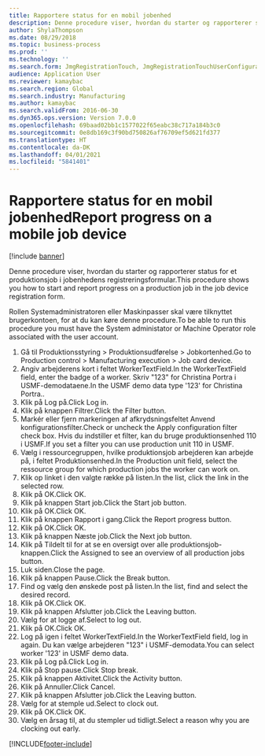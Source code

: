 ```yaml
---
title: Rapportere status for en mobil jobenhed
description: Denne procedure viser, hvordan du starter og rapporterer status for et produktionsjob i jobenhedens registreringsformular.
author: ShylaThompson
ms.date: 08/29/2018
ms.topic: business-process
ms.prod: ''
ms.technology: ''
ms.search.form: JmgRegistrationTouch, JmgRegistrationTouchUserConfiguration, JmgRegistrationTouchStart, JmgRegistrationTouchReportFeedback, JmgRegistrationTouchAssignedJobs, JmgRegistrationTouchBreak, JmgRegistrationTouchLeave, JmgRegistrationTouchIndirectActivity, JmgDialogForm, JmgRegistrationTouchReportProgress, JmgFeedbackWizard, JmgJobBundleProdFeedback
audience: Application User
ms.reviewer: kamaybac
ms.search.region: Global
ms.search.industry: Manufacturing
ms.author: kamaybac
ms.search.validFrom: 2016-06-30
ms.dyn365.ops.version: Version 7.0.0
ms.openlocfilehash: 69baad02bb1c1577022f65eabc38c717a184b3c0
ms.sourcegitcommit: 0e8db169c3f90bd750826af76709ef5d621fd377
ms.translationtype: HT
ms.contentlocale: da-DK
ms.lasthandoff: 04/01/2021
ms.locfileid: "5841401"
---
```

# <a name="report-progress-on-a-mobile-job-device"></a><span data-ttu-id="37ff9-103">Rapportere status for en mobil jobenhed</span><span class="sxs-lookup"><span data-stu-id="37ff9-103">Report progress on a mobile job device</span></span>

[!include [banner](../../includes/banner.md)]

<span data-ttu-id="37ff9-104">Denne procedure viser, hvordan du starter og rapporterer status for et produktionsjob i jobenhedens registreringsformular.</span><span class="sxs-lookup"><span data-stu-id="37ff9-104">This procedure shows you how to start and report progress on a production job in the job device registration form.</span></span>



<span data-ttu-id="37ff9-105">Rollen Systemadministratoren eller Maskinpasser skal være tilknyttet brugerkontoen, for at du kan køre denne procedure.</span><span class="sxs-lookup"><span data-stu-id="37ff9-105">To be able to run this procedure you must have the System administator or Machine Operator role associated with the user account.</span></span>

1. <span data-ttu-id="37ff9-106">Gå til Produktionsstyring > Produktionsudførelse > Jobkortenhed.</span><span class="sxs-lookup"><span data-stu-id="37ff9-106">Go to Production control > Manufacturing execution > Job card device.</span></span>
2. <span data-ttu-id="37ff9-107">Angiv arbejderens kort i feltet WorkerTextField.</span><span class="sxs-lookup"><span data-stu-id="37ff9-107">In the WorkerTextField field, enter the badge of a worker.</span></span> <span data-ttu-id="37ff9-108">Skriv "123" for Christina Portra i USMF-demodataene.</span><span class="sxs-lookup"><span data-stu-id="37ff9-108">In the USMF demo data type '123' for Christina Portra..</span></span>
3. <span data-ttu-id="37ff9-109">Klik på Log på.</span><span class="sxs-lookup"><span data-stu-id="37ff9-109">Click Log in.</span></span>
4. <span data-ttu-id="37ff9-110">Klik på knappen Filtrer.</span><span class="sxs-lookup"><span data-stu-id="37ff9-110">Click the Filter button.</span></span>
5. <span data-ttu-id="37ff9-111">Markér eller fjern markeringen af afkrydsningsfeltet Anvend konfigurationsfilter.</span><span class="sxs-lookup"><span data-stu-id="37ff9-111">Check or uncheck the Apply configuration filter check box.</span></span> <span data-ttu-id="37ff9-112">Hvis du indstiller et filter, kan du bruge produktionsenhed 110 i USMF.</span><span class="sxs-lookup"><span data-stu-id="37ff9-112">If you set a filter you can use production unit 110 in USMF.</span></span>
6. <span data-ttu-id="37ff9-113">Vælg i ressourcegruppen, hvilke produktionsjob arbejderen kan arbejde på, i feltet Produktionsenhed.</span><span class="sxs-lookup"><span data-stu-id="37ff9-113">In the Production unit field, select the ressource group for which production jobs the worker can work on.</span></span>
7. <span data-ttu-id="37ff9-114">Klik op linket i den valgte række på listen.</span><span class="sxs-lookup"><span data-stu-id="37ff9-114">In the list, click the link in the selected row.</span></span>
8. <span data-ttu-id="37ff9-115">Klik på OK.</span><span class="sxs-lookup"><span data-stu-id="37ff9-115">Click OK.</span></span>
9. <span data-ttu-id="37ff9-116">Klik på knappen Start job.</span><span class="sxs-lookup"><span data-stu-id="37ff9-116">Click the Start job button.</span></span>
10. <span data-ttu-id="37ff9-117">Klik på OK.</span><span class="sxs-lookup"><span data-stu-id="37ff9-117">Click OK.</span></span>
11. <span data-ttu-id="37ff9-118">Klik på knappen Rapport i gang.</span><span class="sxs-lookup"><span data-stu-id="37ff9-118">Click the Report progress button.</span></span>
12. <span data-ttu-id="37ff9-119">Klik på OK.</span><span class="sxs-lookup"><span data-stu-id="37ff9-119">Click OK.</span></span>
13. <span data-ttu-id="37ff9-120">Klik på knappen Næste job.</span><span class="sxs-lookup"><span data-stu-id="37ff9-120">Click the Next job button.</span></span>
14. <span data-ttu-id="37ff9-121">Klik på Tildelt til for at se en oversigt over alle produktionsjob-knappen.</span><span class="sxs-lookup"><span data-stu-id="37ff9-121">Click the Assigned to see an overview of all production jobs button.</span></span>
15. <span data-ttu-id="37ff9-122">Luk siden.</span><span class="sxs-lookup"><span data-stu-id="37ff9-122">Close the page.</span></span>
16. <span data-ttu-id="37ff9-123">Klik på knappen Pause.</span><span class="sxs-lookup"><span data-stu-id="37ff9-123">Click the Break button.</span></span>
17. <span data-ttu-id="37ff9-124">Find og vælg den ønskede post på listen.</span><span class="sxs-lookup"><span data-stu-id="37ff9-124">In the list, find and select the desired record.</span></span>
18. <span data-ttu-id="37ff9-125">Klik på OK.</span><span class="sxs-lookup"><span data-stu-id="37ff9-125">Click OK.</span></span>
19. <span data-ttu-id="37ff9-126">Klik på knappen Afslutter job.</span><span class="sxs-lookup"><span data-stu-id="37ff9-126">Click the Leaving button.</span></span>
20. <span data-ttu-id="37ff9-127">Vælg for at logge af.</span><span class="sxs-lookup"><span data-stu-id="37ff9-127">Select to log out.</span></span>
21. <span data-ttu-id="37ff9-128">Klik på OK.</span><span class="sxs-lookup"><span data-stu-id="37ff9-128">Click OK.</span></span>
22. <span data-ttu-id="37ff9-129">Log på igen i feltet WorkerTextField.</span><span class="sxs-lookup"><span data-stu-id="37ff9-129">In the WorkerTextField field, log in again.</span></span> <span data-ttu-id="37ff9-130">Du kan vælge arbejderen "123" i USMF-demodata.</span><span class="sxs-lookup"><span data-stu-id="37ff9-130">You can select worker '123' in USMF demo data.</span></span>
23. <span data-ttu-id="37ff9-131">Klik på Log på.</span><span class="sxs-lookup"><span data-stu-id="37ff9-131">Click Log in.</span></span>
24. <span data-ttu-id="37ff9-132">Klik på Stop pause.</span><span class="sxs-lookup"><span data-stu-id="37ff9-132">Click Stop break.</span></span>
25. <span data-ttu-id="37ff9-133">Klik på knappen Aktivitet.</span><span class="sxs-lookup"><span data-stu-id="37ff9-133">Click the Activity button.</span></span>
26. <span data-ttu-id="37ff9-134">Klik på Annuller.</span><span class="sxs-lookup"><span data-stu-id="37ff9-134">Click Cancel.</span></span>
27. <span data-ttu-id="37ff9-135">Klik på knappen Afslutter job.</span><span class="sxs-lookup"><span data-stu-id="37ff9-135">Click the Leaving button.</span></span>
28. <span data-ttu-id="37ff9-136">Vælg for at stemple ud.</span><span class="sxs-lookup"><span data-stu-id="37ff9-136">Select to clock out.</span></span>
29. <span data-ttu-id="37ff9-137">Klik på OK.</span><span class="sxs-lookup"><span data-stu-id="37ff9-137">Click OK.</span></span>
30. <span data-ttu-id="37ff9-138">Vælg en årsag til, at du stempler ud tidligt.</span><span class="sxs-lookup"><span data-stu-id="37ff9-138">Select a reason why you are clocking out early.</span></span>



[!INCLUDE[footer-include](../../../includes/footer-banner.md)]